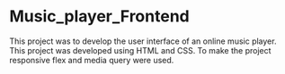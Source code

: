 # Music_player_Frontend
This project was to develop the user interface of an online music player. This project was developed using HTML and CSS. To make the project responsive flex and media query were used.
